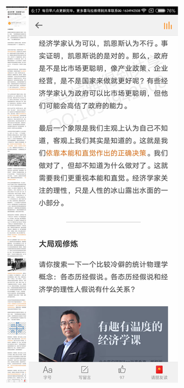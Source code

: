 ![](../../images/2017年06月/HF0606是否作弊｜凯恩斯与主流经济学家的分歧.jpg)
![](../../images/2017年06月/HF0606是否作弊｜凯恩斯与主流经济学家的分歧2.jpg)
